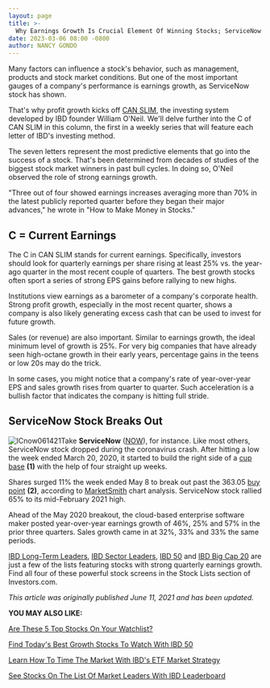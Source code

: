 ```yaml
---
layout: page
title: >-
  Why Earnings Growth Is Crucial Element Of Winning Stocks; ServiceNow Stock Showed How
date: 2023-03-06 08:00 -0800
author: NANCY GONDO
---
```





Many factors can influence a stock's behavior, such as management, products and stock market conditions. But one of the most important gauges of a company's performance is earnings growth, as ServiceNow stock has shown.




That's why profit growth kicks off [CAN SLIM](https://www.investors.com/how-to-invest/investors-corner/can-slim-stocks-how-to-find-stock-market-winners/), the investing system developed by IBD founder William O'Neil. We'll delve further into the C of CAN SLIM in this column, the first in a weekly series that will feature each letter of IBD's investing method.


The seven letters represent the most predictive elements that go into the success of a stock. That's been determined from decades of studies of the biggest stock market winners in past bull cycles. In doing so, O'Neil observed the role of strong earnings growth.


"Three out of four showed earnings increases averaging more than 70% in the latest publicly reported quarter before they began their major advances," he wrote in "How to Make Money in Stocks."


C = Current Earnings
--------------------


The C in CAN SLIM stands for current earnings. Specifically, investors should look for quarterly earnings per share rising at least 25% vs. the year-ago quarter in the most recent couple of quarters. The best growth stocks often sport a series of strong EPS gains before rallying to new highs.


Institutions view earnings as a barometer of a company's corporate health. Strong profit growth, especially in the most recent quarter, shows a company is also likely generating excess cash that can be used to invest for future growth.


Sales (or revenue) are also important. Similar to earnings growth, the ideal minimum level of growth is 25%. For very big companies that have already seen high-octane growth in their early years, percentage gains in the teens or low 20s may do the trick.


In some cases, you might notice that a company's rate of year-over-year EPS and sales growth rises from quarter to quarter. Such acceleration is a bullish factor that indicates the company is hitting full stride.


ServiceNow Stock Breaks Out
---------------------------


![ICnow061421](https://www.investors.com/wp-content/uploads/2021/06/ICnow061421-250x300.jpg)Take **ServiceNow** ([NOW](https://research.investors.com/quote.aspx?symbol=NOW)), for instance. Like most others, ServiceNow stock dropped during the coronavirus crash. After hitting a low the week ended March 20, 2020, it started to build the right side of a [cup base](https://www.investors.com/how-to-invest/investors-corner/corner-cup-without-handle/) **(1)** with the help of four straight up weeks.


Shares surged 11% the week ended May 8 to break out past the 363.05 [buy point](https://www.investors.com/how-to-invest/investors-corner/apple-stock-set-up-proper-buy-point-before-big-rally/) **(2)**, according to [MarketSmith](https://marketsmith.investors.com/ms-platform/?src=APA1BQ) chart analysis. ServiceNow stock rallied 65% to its mid-February 2021 high.


Ahead of the May 2020 breakout, the cloud-based enterprise software maker posted year-over-year earnings growth of 46%, 25% and 57% in the prior three quarters. Sales growth came in at 32%, 33% and 33% the same periods.


[IBD Long-Term Leaders](https://www.investors.com/research/best-stocks-to-buy-now-long-term-stocks-ibd-long-term-leaders-list/), [IBD Sector Leaders](https://research.investors.com/stock-lists/sector-leaders), [IBD 50](https://research.investors.com/stock-lists/ibd-50/) and [IBD Big Cap 20](https://research.investors.com/stock-lists/big-cap-20/) are just a few of the lists featuring stocks with strong quarterly earnings growth. Find all four of these powerful stock screens in the Stock Lists section of Investors.com.


*This article was originally published June 11, 2021 and has been updated.* 


**YOU MAY ALSO LIKE:**


[Are These 5 Top Stocks On Your Watchlist?](https://www.investors.com/stock-lists/sector-leaders/hot-stocks-to-watch-5-top-notch-stocks-on-your-list-inmode-svb-financial-360-digitech/)


[Find Today's Best Growth Stocks To Watch With IBD 50](https://www.investors.com/research/ibd-50-growth-stocks-to-watch/)


[Learn How To Time The Market With IBD's ETF Market Strategy](https://www.investors.com/market-trend/ibds-etf-market-strategy/ibds-etf-market-strategy/)


[See Stocks On The List Of Market Leaders With IBD Leaderboard](https://get.investors.com/leaderboard/?src=APA1BQ)




